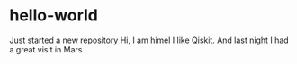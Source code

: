 # hello-world
Just started a new repository
Hi, I am himel
I like Qiskit. And last night I had a great visit in Mars
